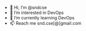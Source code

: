 - 👋 Hi, I’m @sndcse
- 👀 I’m interested in DevOps
- 🌱 I’m currently learning DevOps
- 📫 Reach me snd.cse[@]gmail.com

<!---
sndcse/sndcse is a ✨ special ✨ repository because its `README.md` (this file) appears on your GitHub profile.
You can click the Preview link to take a look at your changes.
--->
